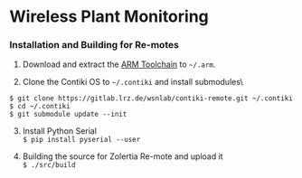 # Wireless Plant Monitoring

### Installation and Building for Re-motes
1. Download and extract the [ARM Toolchain](https://developer.arm.com/tools-and-software/open-source-software/developer-tools/gnu-toolchain/gnu-rm/downloads) to `~/.arm`.

2. Clone the Contiki OS to `~/.contiki` and install submodules\
```
$ git clone https://gitlab.lrz.de/wsnlab/contiki-remote.git ~/.contiki
$ cd ~/.contiki
$ git submodule update --init
```
3. Install Python Serial\
`$ pip install pyserial --user`

4. Building the source for Zolertia Re-mote and upload it\
`$ ./src/build`
